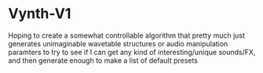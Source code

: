 # Vynth-V1
Hoping to create a somewhat controllable algorithm that pretty much just generates unimaginable wavetable structures or audio manipulation paramters to try to see if I can get any kind of interesting/unique sounds/FX, and then generate enough to make a list of default presets
